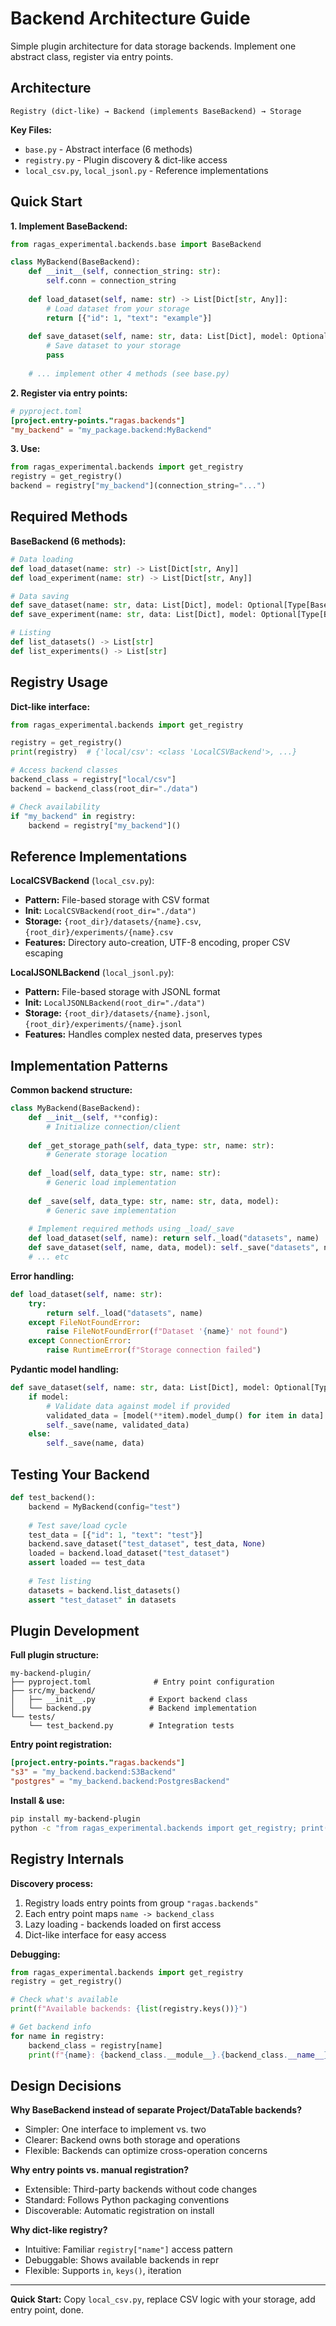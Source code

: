 # Backend Architecture Guide

Simple plugin architecture for data storage backends. Implement one abstract class, register via entry points.

## Architecture

```
Registry (dict-like) → Backend (implements BaseBackend) → Storage
```

**Key Files:**
- `base.py` - Abstract interface (6 methods)
- `registry.py` - Plugin discovery & dict-like access
- `local_csv.py`, `local_jsonl.py` - Reference implementations

## Quick Start

**1. Implement BaseBackend:**
```python
from ragas_experimental.backends.base import BaseBackend

class MyBackend(BaseBackend):
    def __init__(self, connection_string: str):
        self.conn = connection_string
    
    def load_dataset(self, name: str) -> List[Dict[str, Any]]:
        # Load dataset from your storage
        return [{"id": 1, "text": "example"}]
    
    def save_dataset(self, name: str, data: List[Dict], model: Optional[Type[BaseModel]]):
        # Save dataset to your storage
        pass
    
    # ... implement other 4 methods (see base.py)
```

**2. Register via entry points:**
```toml
# pyproject.toml
[project.entry-points."ragas.backends"]
"my_backend" = "my_package.backend:MyBackend"
```

**3. Use:**
```python
from ragas_experimental.backends import get_registry
registry = get_registry()
backend = registry["my_backend"](connection_string="...")
```

## Required Methods

**BaseBackend (6 methods):**
```python
# Data loading
def load_dataset(name: str) -> List[Dict[str, Any]]
def load_experiment(name: str) -> List[Dict[str, Any]]

# Data saving  
def save_dataset(name: str, data: List[Dict], model: Optional[Type[BaseModel]])
def save_experiment(name: str, data: List[Dict], model: Optional[Type[BaseModel]])

# Listing
def list_datasets() -> List[str]
def list_experiments() -> List[str]
```

## Registry Usage

**Dict-like interface:**
```python
from ragas_experimental.backends import get_registry

registry = get_registry()
print(registry)  # {'local/csv': <class 'LocalCSVBackend'>, ...}

# Access backend classes
backend_class = registry["local/csv"]
backend = backend_class(root_dir="./data")

# Check availability
if "my_backend" in registry:
    backend = registry["my_backend"]()
```

## Reference Implementations

**LocalCSVBackend** (`local_csv.py`):
- **Pattern:** File-based storage with CSV format
- **Init:** `LocalCSVBackend(root_dir="./data")`
- **Storage:** `{root_dir}/datasets/{name}.csv`, `{root_dir}/experiments/{name}.csv`
- **Features:** Directory auto-creation, UTF-8 encoding, proper CSV escaping

**LocalJSONLBackend** (`local_jsonl.py`):
- **Pattern:** File-based storage with JSONL format  
- **Init:** `LocalJSONLBackend(root_dir="./data")`
- **Storage:** `{root_dir}/datasets/{name}.jsonl`, `{root_dir}/experiments/{name}.jsonl`
- **Features:** Handles complex nested data, preserves types

## Implementation Patterns

**Common backend structure:**
```python
class MyBackend(BaseBackend):
    def __init__(self, **config):
        # Initialize connection/client
        
    def _get_storage_path(self, data_type: str, name: str):
        # Generate storage location
        
    def _load(self, data_type: str, name: str):
        # Generic load implementation
        
    def _save(self, data_type: str, name: str, data, model):
        # Generic save implementation
        
    # Implement required methods using _load/_save
    def load_dataset(self, name): return self._load("datasets", name)
    def save_dataset(self, name, data, model): self._save("datasets", name, data, model)
    # ... etc
```

**Error handling:**
```python
def load_dataset(self, name: str):
    try:
        return self._load("datasets", name)
    except FileNotFoundError:
        raise FileNotFoundError(f"Dataset '{name}' not found")
    except ConnectionError:
        raise RuntimeError(f"Storage connection failed")
```

**Pydantic model handling:**
```python
def save_dataset(self, name: str, data: List[Dict], model: Optional[Type[BaseModel]]):
    if model:
        # Validate data against model if provided
        validated_data = [model(**item).model_dump() for item in data]
        self._save(name, validated_data)
    else:
        self._save(name, data)
```

## Testing Your Backend

```python
def test_backend():
    backend = MyBackend(config="test")
    
    # Test save/load cycle
    test_data = [{"id": 1, "text": "test"}]
    backend.save_dataset("test_dataset", test_data, None)
    loaded = backend.load_dataset("test_dataset")
    assert loaded == test_data
    
    # Test listing
    datasets = backend.list_datasets()
    assert "test_dataset" in datasets
```

## Plugin Development

**Full plugin structure:**
```
my-backend-plugin/
├── pyproject.toml              # Entry point configuration
├── src/my_backend/
│   ├── __init__.py            # Export backend class
│   └── backend.py             # Backend implementation
└── tests/
    └── test_backend.py        # Integration tests
```

**Entry point registration:**
```toml
[project.entry-points."ragas.backends"]
"s3" = "my_backend.backend:S3Backend"
"postgres" = "my_backend.backend:PostgresBackend"
```

**Install & use:**
```bash
pip install my-backend-plugin
python -c "from ragas_experimental.backends import get_registry; print(get_registry())"
```

## Registry Internals

**Discovery process:**
1. Registry loads entry points from group `"ragas.backends"`  
2. Each entry point maps `name -> backend_class`
3. Lazy loading - backends loaded on first access
4. Dict-like interface for easy access

**Debugging:**
```python
from ragas_experimental.backends import get_registry
registry = get_registry()

# Check what's available
print(f"Available backends: {list(registry.keys())}")

# Get backend info
for name in registry:
    backend_class = registry[name]
    print(f"{name}: {backend_class.__module__}.{backend_class.__name__}")
```

## Design Decisions

**Why BaseBackend instead of separate Project/DataTable backends?**
- Simpler: One interface to implement vs. two
- Clearer: Backend owns both storage and operations
- Flexible: Backends can optimize cross-operation concerns

**Why entry points vs. manual registration?**
- Extensible: Third-party backends without code changes
- Standard: Follows Python packaging conventions  
- Discoverable: Automatic registration on install

**Why dict-like registry?**
- Intuitive: Familiar `registry["name"]` access pattern
- Debuggable: Shows available backends in repr
- Flexible: Supports `in`, `keys()`, iteration

---

**Quick Start:** Copy `local_csv.py`, replace CSV logic with your storage, add entry point, done.